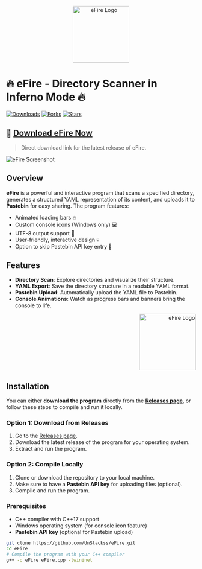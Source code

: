 <p align="center">
    <img src="https://i.imgur.com/41sRdEy.png" alt="eFire Logo" width="150">
</p>

# 🔥 eFire - Directory Scanner in Inferno Mode 🔥

[![Downloads](https://img.shields.io/github/downloads/UnStackss/eFire/total)](https://github.com/UnStackss/eFire/releases)
[![Forks](https://img.shields.io/github/forks/UnStackss/eFire)](https://github.com/UnStackss/eFire/forks)
[![Stars](https://img.shields.io/github/stars/UnStackss/eFire)](https://github.com/UnStackss/eFire/stargazers)

## 🚀 [Download eFire Now](https://github.com/UnStackss/eFire/releases/download/latest/eFire.exe)
> Direct download link for the latest release of eFire.

![eFire Screenshot](https://i.imgur.com/kJB3C1l.png)

## Overview
**eFire** is a powerful and interactive program that scans a specified directory, generates a structured YAML representation of its content, and uploads it to **Pastebin** for easy sharing. The program features:

- Animated loading bars 🔥
- Custom console icons (Windows only) 💻
- UTF-8 output support 📝
- User-friendly, interactive design 💀
- Option to skip Pastebin API key entry 🚫

## Features
- **Directory Scan**: Explore directories and visualize their structure.
- **YAML Export**: Save the directory structure in a readable YAML format.
- **Pastebin Upload**: Automatically upload the YAML file to Pastebin.
- **Console Animations**: Watch as progress bars and banners bring the console to life.

<p align="right">
  <img src="https://i.imgur.com/gxKEuMK.gif" alt="eFire Logo" width="150">
</p>

## Installation
You can either **download the program** directly from the **[Releases page](https://github.com/UnStackss/eFire/releases)**, or follow these steps to compile and run it locally.

### Option 1: Download from Releases
1. Go to the [Releases page](https://github.com/UnStackss/eFire/releases).
2. Download the latest release of the program for your operating system.
3. Extract and run the program.

### Option 2: Compile Locally
1. Clone or download the repository to your local machine.
2. Make sure to have a **Pastebin API key** for uploading files (optional).
3. Compile and run the program.

### Prerequisites
- C++ compiler with C++17 support
- Windows operating system (for console icon feature)
- **Pastebin API key** (optional for Pastebin upload)

```bash
git clone https://github.com/UnStackss/eFire.git
cd eFire
# Compile the program with your C++ compiler
g++ -o eFire eFire.cpp -lwininet
